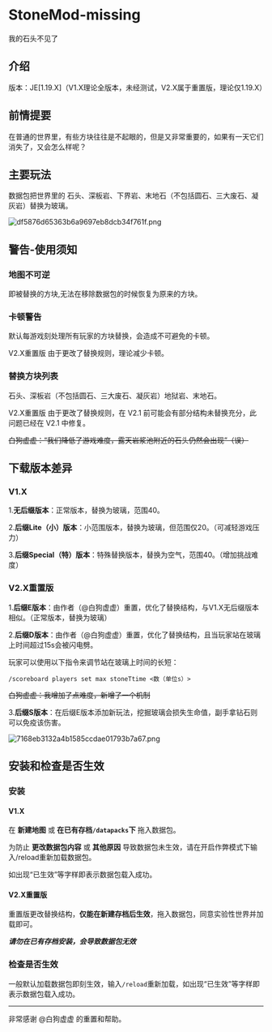 # StoneMod-missing

 我的石头不见了


## 介绍

版本：JE[1.19.X]（V1.X理论全版本，未经测试，V2.X属于重置版，理论仅1.19.X）

## 前情提要

在普通的世界里，有些方块往往是不起眼的，但是又非常重要的，如果有一天它们消失了，又会怎么样呢？

## 主要玩法

数据包把世界里的 石头、深板岩、下界岩、末地石（不包括圆石、三大废石、凝灰岩）替换为玻璃。

![df5876d65363b6a9697eb8dcb34f761f.png](https://s1.imagehub.cc/images/2022/12/28/df5876d65363b6a9697eb8dcb34f761f.png)

## 警告-使用须知

### 地图不可逆

即被替换的方块,无法在移除数据包的时候恢复为原来的方块。

### 卡顿警告

默认每游戏刻处理所有玩家的方块替换，会造成不可避免的卡顿。

V2.X重置版 由于更改了替换规则，理论减少卡顿。

### 替换方块列表

石头、深板岩（不包括圆石、三大废石、凝灰岩）地狱岩、末地石。

V2.X重置版 由于更改了替换规则，在 V2.1 前可能会有部分结构未替换充分，此问题已经在 V2.1 中修复。

~~白狗虚虚：“我们降低了游戏难度，露天岩浆池附近的石头仍然会出现”（误）~~

## 下载版本差异

### V1.X

1.**无后缀版本**：正常版本，替换为玻璃，范围40。

2.**后缀Lite（小）版本**：小范围版本，替换为玻璃，但范围仅20。（可减轻游戏压力）

3.**后缀Special（特）版本**：特殊替换版本，替换为空气，范围40。（增加挑战难度）

### V2.X重置版

1.**后缀E版本**：由作者（@白狗虚虚）重置，优化了替换结构，与V1.X无后缀版本相似。（正常版本，替换为玻璃）

2.**后缀D版本**：由作者（@白狗虚虚）重置，优化了替换结构，且当玩家站在玻璃上时间超过15s会被闪电劈。

玩家可以使用以下指令来调节站在玻璃上时间的长短：
	
`/scoreboard players set max stoneTtime <数（单位s）>`

~~白狗虚虚：我增加了点难度，新增了一个机制~~

3.**后缀S版本**：在后缀E版本添加新玩法，挖掘玻璃会损失生命值，副手拿钻石则可以免疫该伤害。

![7168eb3132a4b1585ccdae01793b7a67.png](https://s1.imagehub.cc/images/2023/01/15/7168eb3132a4b1585ccdae01793b7a67.png)


## 安装和检查是否生效

### 安装

#### V1.X

在 **新建地图** 或 **在已有存档`/datapacks`下** 拖入数据包。

为防止 **更改数据包内容** 或 **其他原因** 导致数据包未生效，请在开启作弊模式下输入/reload重新加载数据包。

如出现“已生效”等字样即表示数据包载入成功。

#### V2.X重置版

重置版更改替换结构，**仅能在新建存档后生效**，拖入数据包，同意实验性世界并加载即可。


***请勿在已有存档安装，会导致数据包无效***


### 检查是否生效

一般默认加载数据包即刻生效，输入`/reload`重新加载，如出现“已生效”等字样即表示数据包载入成功。

--------------------

非常感谢 @白狗虚虚 的重置和帮助。
